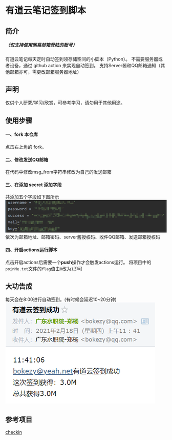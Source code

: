 # 有道云笔记签到脚本
## 简介
##### （仅支持使用网易邮箱登陆的账号）
有道云笔记每天定时自动签到领存储空间的小脚本（Python）。
不需要服务器或者设备，通过 github action 来实现自动签到。
支持Server酱和QQ邮箱通知（其他邮箱亦可，需更改邮箱服务器地址）
## 声明
仅供个人研究/学习/欣赏，可参考学习，请勿用于其他用途。
## 使用步骤
#### 一、fork 本仓库
点击右上角的 fork。
#### 二、修改发送QQ邮箱
在代码中修改msg_from字符串修改为自己的发送邮箱
#### 三、在添加 secret 添加字段
共添加五个字段如下图所示
![secret](img/secret.png)
依次为邮箱地址、邮箱密码、server酱授权码、收件QQ邮箱、发送邮箱授权码
#### 四、开启**actions**运行脚本
点击开启actions后需要一个**push**操作才会触发actions运行。
将项目中的`poinMe.txt`文件的`flag`值由`0`改为`1`即可

## 大功告成
每天会在8:00进行自动签到。(有时候会延迟10~20分钟)
![1](img/1.png)
## 参考项目
[checkin](https://github.com/lepecoder/checkin)
